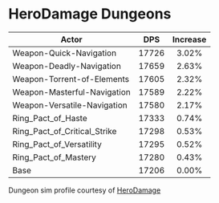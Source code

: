 # HeroDamage Dungeons
| Actor | DPS | Increase |
|---|:---:|:---:|
|Weapon-Quick-Navigation|17726|3.02%|
|Weapon-Deadly-Navigation|17659|2.63%|
|Weapon-Torrent-of-Elements|17605|2.32%|
|Weapon-Masterful-Navigation|17589|2.22%|
|Weapon-Versatile-Navigation|17580|2.17%|
|Ring_Pact_of_Haste|17333|0.74%|
|Ring_Pact_of_Critical_Strike|17298|0.53%|
|Ring_Pact_of_Versatility|17295|0.52%|
|Ring_Pact_of_Mastery|17280|0.43%|
|Base|17206|0.00%|

 Dungeon sim profile courtesy of [HeroDamage](https://www.herodamage.com/)